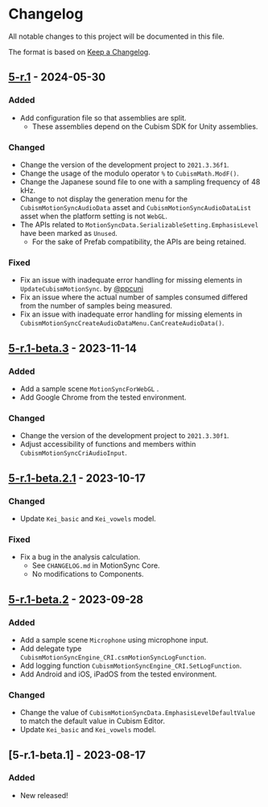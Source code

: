 # Changelog

All notable changes to this project will be documented in this file.

The format is based on [Keep a Changelog](https://keepachangelog.com/en/1.0.0/).


## [5-r.1] - 2024-05-30

### Added

* Add configuration file so that assemblies are split.
  * These assemblies depend on the Cubism SDK for Unity assemblies.

### Changed

* Change the version of the development project to `2021.3.36f1`.
* Change the usage of the modulo operator `%` to `CubismMath.ModF()`.
* Change the Japanese sound file to one with a sampling frequency of 48 kHz.
* Change to not display the generation menu for the `CubismMotionSyncAudioData` asset and `CubismMotionSyncAudioDataList` asset when the platform setting is not `WebGL`.
* The APIs related to `MotionSyncData.SerializableSetting.EmphasisLevel` have been marked as `Unused`.
  * For the sake of Prefab compatibility, the APIs are being retained.

### Fixed

* Fix an issue with inadequate error handling for missing elements in `UpdateCubismMotionSync`. by [@ppcuni](https://github.com/ppcuni)
* Fix an issue where the actual number of samples consumed differed from the number of samples being measured.
* Fix an issue with inadequate error handling for missing elements in `CubismMotionSyncCreateAudioDataMenu.CanCreateAudioData()`.


## [5-r.1-beta.3] - 2023-11-14

### Added

* Add a sample scene `MotionSyncForWebGL` .
* Add Google Chrome from the tested environment.

### Changed

* Change the version of the development project to `2021.3.30f1`.
* Adjust accessibility of functions and members within `CubismMotionSyncCriAudioInput`.


## [5-r.1-beta.2.1] - 2023-10-17

### Changed

* Update `Kei_basic` and `Kei_vowels` model.

### Fixed

* Fix a bug in the analysis calculation.
  * See `CHANGELOG.md` in MotionSync Core.
  * No modifications to Components.


## [5-r.1-beta.2] - 2023-09-28

### Added

* Add a sample scene `Microphone` using microphone input.
* Add delegate type `CubismMotionSyncEngine_CRI.csmMotionSyncLogFunction`.
* Add logging function `CubismMotionSyncEngine_CRI.SetLogFunction`.
* Add Android and iOS, iPadOS from the tested environment.

### Changed

* Change the value of `CubismMotionSyncData.EmphasisLevelDefaultValue` to match the default value in Cubism Editor.
* Update `Kei_basic` and `Kei_vowels` model.


## [5-r.1-beta.1] - 2023-08-17

### Added

* New released!


[5-r.1]: https://github.com/Live2D/CubismUnityMotionSyncComponents/compare/5-r.1-beta.3...5-r.1
[5-r.1-beta.3]: https://github.com/Live2D/CubismUnityMotionSyncComponents/compare/5-r.1-beta.2.1...5-r.1-beta.3
[5-r.1-beta.2.1]: https://github.com/Live2D/CubismUnityMotionSyncComponents/compare/5-r.1-beta.2...5-r.1-beta.2.1
[5-r.1-beta.2]: https://github.com/Live2D/CubismUnityMotionSyncComponents/compare/5-r.1-beta.1...5-r.1-beta.2
